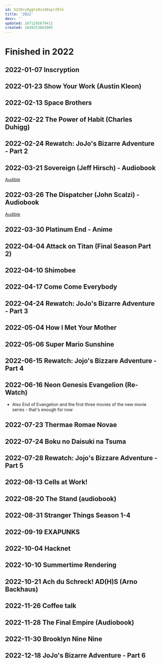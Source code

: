 ```yaml
---
id: b228ry0ggta9x148xpr29lk
title: '2022'
desc: ''
updated: 1671295879411
created: 1649253863905
---
```


# Finished in 2022

## 2022-01-07 Inscryption

## 2022-01-23 Show Your Work (Austin Kleon)

## 2022-02-13 Space Brothers

## 2022-02-22 The Power of Habit (Charles Duhigg)

## 2022-02-24 Rewatch: JoJo's Bizarre Adventure - Part 2

## 2022-03-21 Sovereign (Jeff Hirsch) - Audiobook

[Audible](https://www.audible.com/pd/Sovereign-Audiobook/B07M79GGYT)

## 2022-03-26 The Dispatcher (John Scalzi) - Audiobook

[Audible](https://www.audible.com/pd/The-Dispatcher-Audiobook/B01KKPH1VA)


## 2022-03-30 Platinum End - Anime

## 2022-04-04 Attack on Titan (Final Season Part 2)

## 2022-04-10 Shimobee

## 2022-04-17 Come Come Everybody

## 2022-04-24 Rewatch: JoJo's Bizarre Adventure - Part 3

## 2022-05-04 How I Met Your Mother

## 2022-05-06 Super Mario Sunshine

## 2022-06-15 Rewatch: Jojo's Bizzare Adventure - Part 4

## 2022-06-16 Neon Genesis Evangelion (Re-Watch)
- Also End of Evangelion and the first three movies of the new movie series - that's enough for now

## 2022-07-23 Thermae Romae Novae

## 2022-07-24 Boku no Daisuki na Tsuma

## 2022-07-28 Rewatch: Jojo's Bizzare Adventure - Part 5

## 2022-08-13 Cells at Work!

## 2022-08-20 The Stand (audiobook)

## 2022-08-31 Stranger Things Season 1-4

## 2022-09-19 EXAPUNKS

## 2022-10-04 Hacknet

## 2022-10-10 Summertime Rendering

## 2022-10-21 Ach du Schreck! AD(H)S (Arno Backhaus)

## 2022-11-26 Coffee talk

## 2022-11-28 The Final Empire (Audiobook)

## 2022-11-30 Brooklyn Nine Nine

## 2022-12-18 JoJo's Bizarre Adventure - Part 6
